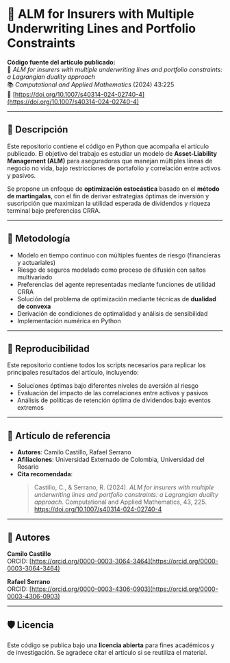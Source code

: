 # 📘 ALM for Insurers with Multiple Underwriting Lines and Portfolio Constraints

**Código fuente del artículo publicado:**  
📰 *ALM for insurers with multiple underwriting lines and portfolio constraints: a Lagrangian duality approach*  
📚 *Computational and Applied Mathematics* (2024) 43:225  
🔗 [https://doi.org/10.1007/s40314-024-02740-4](https://doi.org/10.1007/s40314-024-02740-4)

---

## 🎯 Descripción

Este repositorio contiene el código en Python que acompaña el artículo publicado. El objetivo del trabajo es estudiar un modelo de **Asset-Liability Management (ALM)** para aseguradoras que manejan múltiples líneas de negocio no vida, bajo restricciones de portafolio y correlación entre activos y pasivos. 

Se propone un enfoque de **optimización estocástica** basado en el **método de martingalas**, con el fin de derivar estrategias óptimas de inversión y suscripción que maximizan la utilidad esperada de dividendos y riqueza terminal bajo preferencias CRRA.

---

## 🧠 Metodología

- Modelo en tiempo continuo con múltiples fuentes de riesgo (financieras y actuariales)
- Riesgo de seguros modelado como proceso de difusión con saltos multivariado
- Preferencias del agente representadas mediante funciones de utilidad CRRA
- Solución del problema de optimización mediante técnicas de **dualidad de convexa**
- Derivación de condiciones de optimalidad y análisis de sensibilidad
- Implementación numérica en Python

---

## 📌 Reproducibilidad

Este repositorio contiene todos los scripts necesarios para replicar los principales resultados del artículo, incluyendo:
- Soluciones óptimas bajo diferentes niveles de aversión al riesgo
- Evaluación del impacto de las correlaciones entre activos y pasivos
- Análisis de políticas de retención óptima de dividendos bajo eventos extremos

---

## 📎 Artículo de referencia

- **Autores**: Camilo Castillo, Rafael Serrano  
- **Afiliaciones**: Universidad Externado de Colombia, Universidad del Rosario  
- **Cita recomendada**:  
  > Castillo, C., & Serrano, R. (2024). *ALM for insurers with multiple underwriting lines and portfolio constraints: a Lagrangian duality approach*. Computational and Applied Mathematics, 43, 225. https://doi.org/10.1007/s40314-024-02740-4

---

## 👤 Autores

**Camilo Castillo**  
ORCID: [https://orcid.org/0000-0003-3064-3464](https://orcid.org/0000-0003-3064-3464)

**Rafael Serrano**  
ORCID: [https://orcid.org/0000-0003-4306-0903](https://orcid.org/0000-0003-4306-0903)

---

## 🛡️ Licencia

Este código se publica bajo una **licencia abierta** para fines académicos y de investigación. Se agradece citar el artículo si se reutiliza el material.
